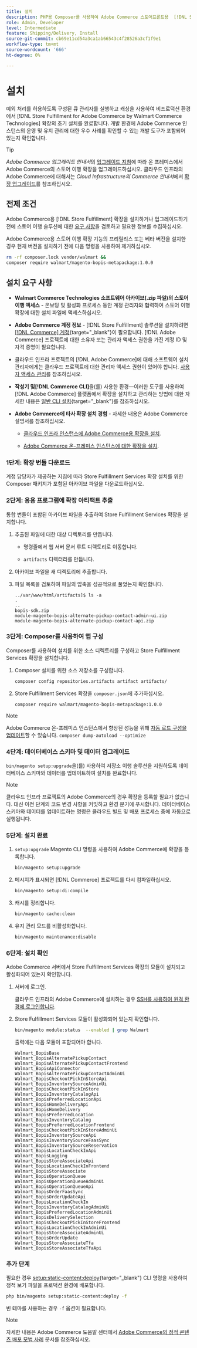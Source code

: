```yaml
---
title: 설치
description: PHP용 Composer를 사용하여 Adobe Commerce 스토어프론트용  [!DNL Store Fulfillment solution] 을(를) 설치합니다.
role: Admin, Developer
level: Intermediate
feature: Shipping/Delivery, Install
source-git-commit: cb69e11cd54a3ca1ab66543c4f28526a3cf1f9e1
workflow-type: tm+mt
source-wordcount: '666'
ht-degree: 0%

---
```



# 설치

예외 처리를 허용하도록 구성된 큐 관리자를 실행하고 캐싱을 사용하여 비프로덕션 환경에서 [!DNL Store Fulfillment for Adobe Commerce by Walmart Commerce Technologies] 확장의 초기 설치를 완료합니다. 개발 환경에 Adobe Commerce 인스턴스의 운영 및 유지 관리에 대한 우수 사례를 확인할 수 있는 개발 도구가 포함되어 있는지 확인합니다.

>[!TIP]
>
>_Adobe Commerce 업그레이드 안내서_&#x200B;의 [업그레이드 지침](https://experienceleague.adobe.com/docs/commerce-operations/upgrade-guide/modules/upgrade.html)에 따라 온 프레미스에서 Adobe Commerce의 스토어 이행 확장을 업그레이드하십시오. 클라우드 인프라의 Adobe Commerce에 대해서는 *Cloud Infrastructure의 Commerce 안내서*&#x200B;에서 [확장 업그레이드](https://experienceleague.adobe.com/docs/commerce-cloud-service/user-guide/configure-store/extensions.html#upgrade-an-extension)를 참조하십시오.

## 전제 조건

Adobe Commerce용 [!DNL Store Fulfillment] 확장을 설치하거나 업그레이드하기 전에 스토어 이행 솔루션에 대한 [요구 사항](solution-requirements.md)을 검토하고 필요한 정보를 수집하십시오.

Adobe Commerce용 스토어 이행 확장 기능의 프리릴리스 또는 베타 버전을 설치한 경우 현재 버전을 설치하기 전에 다음 명령을 사용하여 제거하십시오.

```bash
rm -rf composer.lock vendor/walmart &&
composer require walmart/magento-bopis-metapackage:1.0.0
```

## 설치 요구 사항

- **Walmart Commerce Technologies 소프트웨어 아카이브(.zip 파일)의 스토어 이행 액세스** - 온보딩 및 활성화 프로세스 동안 계정 관리자와 협력하여 스토어 이행 확장에 대한 설치 파일에 액세스하십시오.

- **Adobe Commerce 계정 정보** - [!DNL Store Fulfillment] 솔루션을 설치하려면 [[!DNL Commerce] 계정](https://experienceleague.adobe.com/en/docs/commerce-admin/start/commerce-account/commerce-account-create){target="_blank"}이 필요합니다. [!DNL Adobe Commerce] 프로젝트에 대한 소유자 또는 관리자 액세스 권한을 가진 계정 ID 및 자격 증명이 필요합니다.

- 클라우드 인프라 프로젝트의 [!DNL Adobe Commerce]에 대해 소프트웨어 설치 관리자에게는 클라우드 프로젝트에 대한 관리자 액세스 권한이 있어야 합니다. [사용자 액세스 관리](https://experienceleague.adobe.com/en/docs/commerce-cloud-service/user-guide/project/user-access)를 참조하십시오.

- **작성기 및[!DNL Commerce CLI]**&#x200B;을(를) 사용한 환경—이러한 도구를 사용하여 [!DNL Adobe Commerce] 플랫폼에서 확장을 설치하고 관리하는 방법에 대한 자세한 내용은 [일반 CLI 설치](https://experienceleague.adobe.com/en/docs/commerce-operations/installation-guide/tutorials/extensions){target="_blank"}를 참조하십시오.

- **Adobe Commerce에 타사 확장 설치 경험** - 자세한 내용은 Adobe Commerce 설명서를 참조하십시오.

   - [클라우드 인프라 인스턴스에 Adobe Commerce용 확장을 설치](https://experienceleague.adobe.com/en/docs/commerce-cloud-service/user-guide/configure-store/extensions#install-an-extension).

   - [Adobe Commerce 온-프레미스 인스턴스에 대한 확장을 설치](https://experienceleague.adobe.com/en/docs/commerce-operations/installation-guide/tutorials/extensions).

### 1단계: 확장 번들 다운로드

계정 담당자가 제공하는 지침에 따라 Store Fulfillment Services 확장 설치를 위한 Composer 패키지가 포함된 아카이브 파일을 다운로드하십시오.

### 2단계: 응용 프로그램에 확장 아티팩트 추출

통합 번들이 포함된 아카이브 파일을 추출하여 Store Fulfillment Services 확장을 설치합니다.

1. 추출된 파일에 대한 대상 디렉토리를 만듭니다.

   - 명령줄에서 웹 서버 문서 루트 디렉토리로 이동합니다.

   - `artifacts` 디렉터리를 만듭니다.

1. 아카이브 파일을 새 디렉토리에 추출합니다.

1. 파일 목록을 검토하여 파일의 압축을 성공적으로 풀었는지 확인합니다.

   ```
   ../var/www/html/artifacts]$ ls -a
   .
   ..
   bopis-sdk.zip
   module-magento-bopis-alternate-pickup-contact-admin-ui.zip
   module-magento-bopis-alternate-pickup-contact-api.zip
   ```

### 3단계: Composer를 사용하여 앱 구성

Composer를 사용하여 설치를 위한 소스 디렉토리를 구성하고 Store Fulfillment Services 확장을 설치합니다.

1. Composer 설치를 위한 소스 저장소를 구성합니다.

   ```bash
   composer config repositories.artifacts artifact artifacts/
   ```

1. Store Fulfillment Services 확장을 `composer.json`에 추가하십시오.

   ```bash
   composer require walmart/magento-bopis-metapackage:1.0.0
   ```

>[!NOTE]
>
>Adobe Commerce 온-프레미스 인스턴스에서 향상된 성능을 위해 [자동 로드 구성을 업데이트](https://experienceleague.adobe.com/docs/commerce-operations/performance-best-practices/deployment-flow.html#update-the-autoloader)할 수 있습니다. `composer dump-autoload --optimize`

### 4단계: 데이터베이스 스키마 및 데이터 업그레이드

`bin/magento setup:upgrade`을(를) 사용하여 저장소 이행 솔루션을 지원하도록 데이터베이스 스키마와 데이터를 업데이트하여 설치를 완료합니다.

>[!NOTE]
>
>클라우드 인프라 프로젝트의 Adobe Commerce의 경우 확장을 등록할 필요가 없습니다. 대신 이전 단계의 코드 변경 사항을 커밋하고 환경 분기에 푸시합니다. 데이터베이스 스키마와 데이터를 업데이트하는 명령은 클라우드 빌드 및 배포 프로세스 중에 자동으로 실행됩니다.

### 5단계: 설치 완료

1. `setup:upgrade` Magento CLI 명령을 사용하여 Adobe Commerce에 확장을 등록합니다.

   ```bash
   bin/magento setup:upgrade
   ```

1. 메시지가 표시되면 [!DNL Commerce] 프로젝트를 다시 컴파일하십시오.

   ```bash
   bin/magento setup:di:compile
   ```

1. 캐시를 정리합니다.

   ```bash
   bin/magento cache:clean
   ```

1. 유지 관리 모드를 비활성화합니다.

   ```bash
   bin/magento maintenance:disable
   ```

### 6단계: 설치 확인

Adobe Commerce 서버에서 Store Fulfillment Services 확장의 모듈이 설치되고 활성화되어 있는지 확인합니다.

1. 서버에 로그인.

   클라우드 인프라의 Adobe Commerce에 설치하는 경우 [SSH를 사용하여 원격 환경에 로그인합니다](https://experienceleague.adobe.com/en/docs/commerce-cloud-service/user-guide/develop/secure-connections#ssh).

1. Store Fulfillment Services 모듈이 활성화되어 있는지 확인합니다.

   ```bash
   bin/magento module:status  --enabled | grep Walmart
   ```

   출력에는 다음 모듈이 포함되어야 합니다.

   ```
   Walmart_BopisBase
   Walmart_BopisAlternatePickupContact
   Walmart_BopisAlternatePickupContactFrontend
   Walmart_BopisApiConnector
   Walmart_BopisAlternatePickupContactAdminUi
   Walmart_BopisCheckoutPickInStoreApi
   Walmart_BopisInventorySourceAdminUi
   Walmart_BopisCheckoutPickInStore
   Walmart_BopisInventoryCatalogApi
   Walmart_BopisPreferredLocationApi
   Walmart_BopisHomeDeliveryApi
   Walmart_BopisHomeDelivery
   Walmart_BopisPreferredLocation
   Walmart_BopisInventoryCatalog
   Walmart_BopisPreferredLocationFrontend
   Walmart_BopisCheckoutPickInStoreAdminUi
   Walmart_BopisInventorySourceApi
   Walmart_BopisInventorySourceFaasSync
   Walmart_BopisInventorySourceReservation
   Walmart_BopisLocationCheckInApi
   Walmart_BopisLogging
   Walmart_BopisStoreAssociateApi
   Walmart_BopisLocationCheckInFrontend
   Walmart_BopisStoreAssociate
   Walmart_BopisOperationQueue
   Walmart_BopisOperationQueueAdminUi
   Walmart_BopisOperationQueueApi
   Walmart_BopisOrderFaasSync
   Walmart_BopisOrderUpdateApi
   Walmart_BopisLocationCheckIn
   Walmart_BopisInventoryCatalogAdminUi
   Walmart_BopisPreferredLocationAdminUi
   Walmart_BopisDeliverySelection
   Walmart_BopisCheckoutPickInStoreFrontend
   Walmart_BopisLocationCheckInAdminUi
   Walmart_BopisStoreAssociateAdminUi
   Walmart_BopisOrderUpdate
   Walmart_BopisStoreAssociateTfa
   Walmart_BopisStoreAssociateTfaApi
   ```

### 추가 단계

필요한 경우 [setup:static-content:deploy](https://experienceleague.adobe.com/en/docs/commerce-operations/tools/cli-reference/commerce-on-premises){target="_blank"} CLI 명령을 사용하여 정적 보기 파일을 프로덕션 환경에 배포합니다.

```bash
php bin/magento setup:static-content:deploy -f
```

빈 테마를 사용하는 경우 `-f` 옵션이 필요합니다.

>[!NOTE]
>
>자세한 내용은 Adobe Commerce 도움말 센터에서 [Adobe Commerce의 정적 콘텐츠 배포 모범 사례](https://experienceleague.adobe.com/docs/commerce-operations/implementation-playbook/best-practices/development/static-content-deployment.html) 문서를 참조하십시오.


